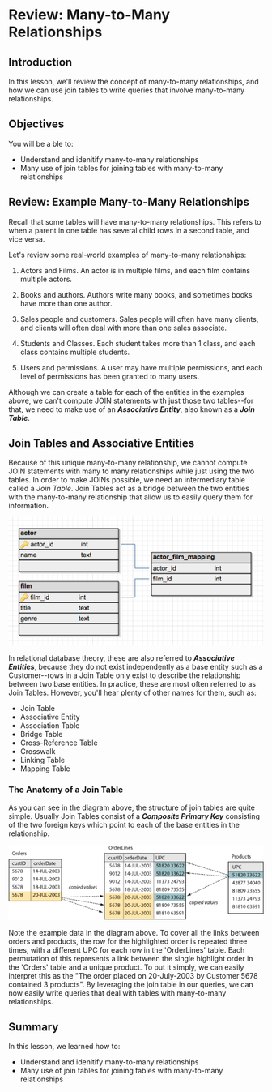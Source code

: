 
# Review: Many-to-Many Relationships

## Introduction

In this lesson, we'll review the concept of many-to-many relationships, and how we can use join tables to write queries that involve many-to-many relationships. 

## Objectives

You will be a ble to:

* Understand and idenitify many-to-many relationships
* Many use of join tables for joining tables with many-to-many relationships

## Review: Example Many-to-Many Relationships

Recall that some tables will have many-to-many relationships. This refers to when a parent in one table has several child rows in a second table, and vice versa.  

Let's review some real-world examples of many-to-many relationships:

1. Actors and Films. An actor is in multiple films, and each film contains multiple actors. 

1. Books and authors. Authors write many books, and sometimes books have more than one author. 

1. Sales people and customers. Sales people will often have many clients, and clients will often deal with more than one sales associate. 

1. Students and Classes. Each student takes more than 1 class, and each class contains multiple students. 

1. Users and permissions. A user may have multiple permissions, and each level of permissions has been granted to many users. 

Although we can create a table for each of the entities in the examples above, we can't compute JOIN statements with just those two tables--for that, we need to make use of an **_Associative Entity_**, also known as a **_Join Table_**.

## Join Tables and Associative Entities 

Because of this unique many-to-many relationship, we cannot compute JOIN statements with many to many relationships while just using the two tables. In order to make JOINs possible, we need an intermediary table called a _Join Table_. Join Tables act as a bridge between the two entities with the many-to-many relationship that allow us to easily query them for information.  

<img src='join_table.png'>

In relational database theory, these are also referred to **_Associative Entities_**, because they do not exist independently as a base entity such as a Customer--rows in a Join Table only exist to describe the relationship between two base entities. In practice, these are most often referred to as Join Tables.  However, you'll hear plenty of other names for them, such as:

* Join Table
* Associative Entity
* Association Table
* Bridge Table
* Cross-Reference Table
* Crosswalk
* Linking Table
* Mapping Table

### The Anatomy of a Join Table

As you can see in the diagram above, the structure of join tables are quite simple. Usually Join Tables consist of a **_Composite Primary Key_** consisting of the two foreign keys which point to each of the base entities in the relationship. 

<img src='example_table.gif'>

Note the example data in the diagram above. To cover all the links between orders and products, the row for the highlighted order is repeated three times, with a different UPC for each row in the 'OrderLines' table. Each permutation of this represents a link between the single highlight order in the 'Orders' table and a unique product.  To put it simply, we can easily interpret this as the "The order placed on 20-July-2003 by Customer 5678 contained 3 products".  By leveraging the join table in our queries, we can now easily write queries that deal with tables with many-to-many relationships.  

## Summary

In this lesson, we learned how to:

* Understand and idenitify many-to-many relationships
* Many use of join tables for joining tables with many-to-many relationships
